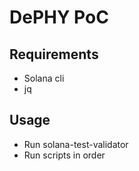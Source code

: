 # DePHY PoC

## Requirements

- Solana cli
- jq

## Usage

- Run solana-test-validator
- Run scripts in order

